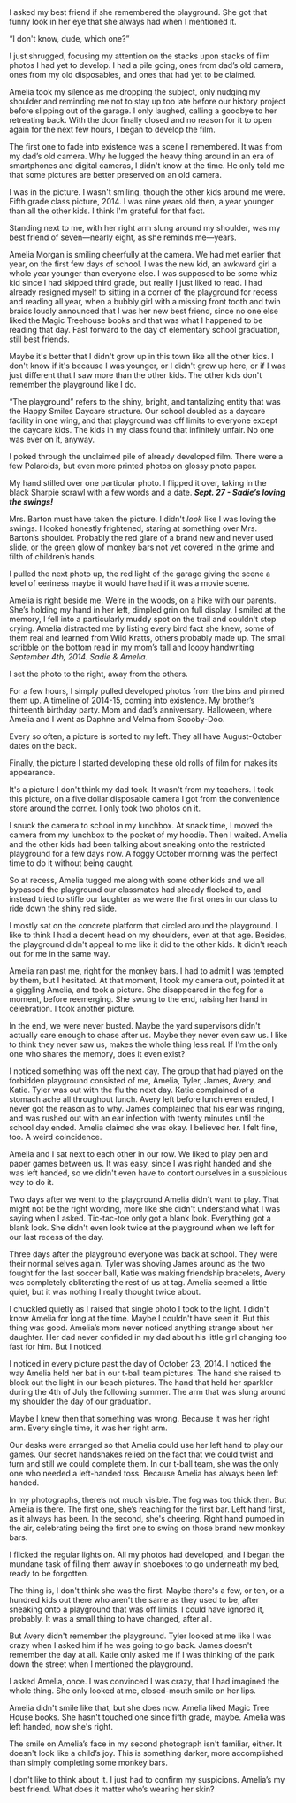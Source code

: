 &#x200B;

I asked my best friend if she remembered the playground. She got that funny look in her eye that she always had when I mentioned it.

“I don't know, dude, which one?”

I just shrugged, focusing my attention on the stacks upon stacks of film photos I had yet to develop. I had a pile going, ones from dad’s old camera, ones from my old disposables, and ones that had yet to be claimed. 

Amelia took my silence as me dropping the subject, only nudging my shoulder and reminding me not to stay up too late before our history project before slipping out of the garage. I only laughed, calling a goodbye to her retreating back. With the door finally closed and no reason for it to open again for the next few hours, I began to develop the film.

The first one to fade into existence was a scene I remembered. It was from my dad’s old camera. Why he lugged the heavy thing around in an era of smartphones and digital cameras, I didn't know at the time. He only told me that some pictures are better preserved on an old camera.

I was in the picture. I wasn't smiling, though the other kids around me were. Fifth grade class picture, 2014. I was nine years old then, a year younger than all the other kids. I think I'm grateful for that fact.

Standing next to me, with her right arm slung around my shoulder, was my best friend of seven—nearly eight, as she reminds me—years.

Amelia Morgan is smiling cheerfully at the camera. We had met earlier that year, on the first few days of school. I was the new kid, an awkward girl a whole year younger than everyone else. I was supposed to be some whiz kid since I had skipped third grade, but really I just liked to read. I had already resigned myself to sitting in a corner of the playground for recess and reading all year, when a bubbly girl with a missing front tooth and twin braids loudly announced that I was her new best friend, since no one else liked the Magic Treehouse books and that was what I happened to be reading that day. Fast forward to the day of elementary school graduation, still best friends.

Maybe it's better that I didn't grow up in this town like all the other kids. I don't know if it's because I was younger, or I didn't grow up here, or if I was just different that I saw more than the other kids. The other kids don't remember the playground like I do. 

“The playground” refers to the shiny, bright, and tantalizing entity that was the Happy Smiles Daycare structure. Our school doubled as a daycare facility in one wing, and that playground was off limits to everyone except the daycare kids. The kids in my class found that infinitely unfair. No one was ever on it, anyway.

I poked through the unclaimed pile of already developed film. There were a few Polaroids, but even more printed photos on glossy photo paper. 

My hand stilled over one particular photo. I flipped it over, taking in the black Sharpie scrawl with a few words and a date. ***Sept. 27 - Sadie’s loving the swings!*** 

Mrs. Barton must have taken the picture. I didn't *look* like I was loving the swings. I looked honestly frightened, staring at something over Mrs. Barton’s shoulder. Probably the red glare of a brand new and never used slide, or the green glow of monkey bars not yet covered in the grime and filth of children’s hands.

I pulled the next photo up, the red light of the garage giving the scene a level of eeriness maybe it would have had if it was a movie scene.

Amelia is right beside me. We’re in the woods, on a hike with our parents. She’s holding my hand in her left, dimpled grin on full display. I smiled at the memory, I fell into a particularly muddy spot on the trail and couldn't stop crying. Amelia distracted me by listing every bird fact she knew, some of them real and learned from Wild Kratts, others probably made up. The small scribble on the bottom read in my mom’s tall and loopy handwriting *September 4th, 2014. Sadie & Amelia.*

I set the photo to the right, away from the others.

For a few hours, I simply pulled developed photos from the bins and pinned them up. A timeline of 2014-15, coming into existence. My brother’s thirteenth birthday party. Mom and dad’s anniversary. Halloween, where Amelia and I went as Daphne and Velma from Scooby-Doo. 

Every so often, a picture is sorted to my left. They all have August-October dates on the back.

Finally, the picture I started developing these old rolls of film for makes its appearance.

It's a picture I don't think my dad took. It wasn't from my teachers. I took this picture, on a five dollar disposable camera I got from the convenience store around the corner. I only took two photos on it.

I snuck the camera to school in my lunchbox. At snack time, I moved the camera from my lunchbox to the pocket of my hoodie. Then I waited. Amelia and the other kids had been talking about sneaking onto the restricted playground for a few days now. A foggy October morning was the perfect time to do it without being caught. 

So at recess, Amelia tugged me along with some other kids and we all bypassed the playground our classmates had already flocked to, and instead tried to stifle our laughter as we were the first ones in our class to ride down the shiny red slide.

I mostly sat on the concrete platform that circled around the playground. I like to think I had a decent head on my shoulders, even at that age. Besides, the playground didn't appeal to me like it did to the other kids. It didn't reach out for me in the same way.

Amelia ran past me, right for the monkey bars. I had to admit I was tempted by them, but I hesitated. At that moment, I took my camera out, pointed it at a giggling Amelia, and took a picture. She disappeared in the fog for a moment, before reemerging. She swung to the end, raising her hand in celebration. I took another picture.

In the end, we were never busted. Maybe the yard supervisors didn't actually care enough to chase after us. Maybe they never even saw us. I like to think they never saw us, makes the whole thing less real. If I'm the only one who shares the memory, does it even exist?

I noticed something was off the next day. The group that had played on the forbidden playground consisted of me, Amelia, Tyler, James, Avery, and Katie. Tyler was out with the flu the next day. Katie complained of a stomach ache all throughout lunch. Avery left before lunch even ended, I never got the reason as to why. James complained that his ear was ringing, and was rushed out with an ear infection with twenty minutes until the school day ended. Amelia claimed she was okay. I believed her. I felt fine, too. A weird coincidence.

Amelia and I sat next to each other in our row. We liked to play pen and paper games between us. It was easy, since I was right handed and she was left handed, so we didn't even have to contort ourselves in a suspicious way to do it. 

Two days after we went to the playground Amelia didn't want to play. That might not be the right wording, more like she didn't understand what I was saying when I asked. Tic-tac-toe only got a blank look. Everything got a blank look. She didn't even look twice at the playground when we left for our last recess of the day.

Three days after the playground everyone was back at school. They were their normal selves again. Tyler was shoving James around as the two fought for the last soccer ball, Katie was making friendship bracelets, Avery was completely obliterating the rest of us at tag. Amelia seemed a little quiet, but it was nothing I really thought twice about.

I chuckled quietly as I raised that single photo I took to the light. I didn't know Amelia for long at the time. Maybe I couldn't have seen it. But this thing was good. Amelia’s mom never noticed anything strange about her daughter. Her dad never confided in my dad about his little girl changing too fast for him. But I noticed. 

I noticed in every picture past the day of October 23, 2014. I noticed the way Amelia held her bat in our t-ball team pictures. The hand she raised to block out the light in our beach pictures. The hand that held her sparkler during the 4th of July the following summer. The arm that was slung around my shoulder the day of our graduation.

Maybe I knew then that something was wrong. Because it was her right arm. Every single time, it was her right arm. 

Our desks were arranged so that Amelia could use her left hand to play our games. Our secret handshakes relied on the fact that we could twist and turn and still we could complete them. In our t-ball team, she was the only one who needed a left-handed toss. Because Amelia has always been left handed.

In my photographs, there’s not much visible. The fog was too thick then. But Amelia is there. The first one, she’s reaching for the first bar. Left hand first, as it always has been. In the second, she's cheering. Right hand pumped in the air, celebrating being the first one to swing on those brand new monkey bars.

I flicked the regular lights on. All my photos had developed, and I began the mundane task of filing them away in shoeboxes to go underneath my bed, ready to be forgotten.

The thing is, I don't think she was the first. Maybe there's a few, or ten, or a hundred kids out there who aren't the same as they used to be, after sneaking onto a playground that was off limits. I could have ignored it, probably. It was a small thing to have changed, after all.

But Avery didn't remember the playground. Tyler looked at me like I was crazy when I asked him if he was going to go back. James doesn't remember the day at all. Katie only asked me if I was thinking of the park down the street when I mentioned the playground.

I asked Amelia, once. I was convinced I was crazy, that I had imagined the whole thing. She only looked at me, closed-mouth smile on her lips. 

Amelia didn't smile like that, but she does now. Amelia liked Magic Tree House books. She hasn't touched one since fifth grade, maybe. Amelia was left handed, now she's right. 

The smile on Amelia’s face in my second photograph isn't familiar, either. It doesn't look like a child’s joy. This is something darker, more accomplished than simply completing some monkey bars.

I don't like to think about it. I just had to confirm my suspicions. Amelia’s my best friend. What does it matter who’s wearing her skin?